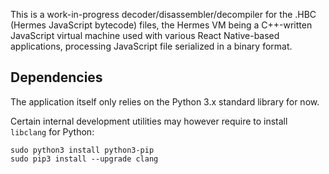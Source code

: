 This is a work-in-progress decoder/disassembler/decompiler for the .HBC (Hermes JavaScript bytecode) files, the Hermes VM being a C++-written JavaScript virtual machine used with various React Native-based applications, processing JavaScript file serialized in a binary format.

## Dependencies

The application itself only relies on the Python 3.x standard library for now.

Certain internal development utilities may however require to install `libclang` for Python:

```
sudo python3 install python3-pip
sudo pip3 install --upgrade clang
```
